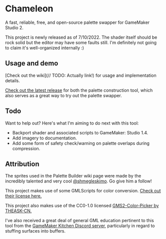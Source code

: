 # Chameleon
A fast, reliable, free, and open-source palette swapper for GameMaker Studio 2.

This project is newly released as of 7/10/2022. The shader itself should be rock solid but the editor may have some faults still. I'm definitely not going to claim it's well-organized internally :)

## Usage and demo

[Check out the wiki](// TODO: Actually link!) for usage and implementation details.

[Check out the latest release](https://github.com/Lojemiru/Chameleon/releases/latest) for both the palette construction tool, which also serves as a great way to try out the palette swapper.

## Todo
Want to help out? Here's what I'm aiming to do next with this tool:

- Backport shader and associated scripts to GameMaker: Studio 1.4.
- Add imagery to documentation.
- Add some form of safety check/warning on palette overlaps during compression.

## Attribution

The sprites used in the Palette Builder wiki page were made by the incredibly talented and very cool [@shmegleskimo](https://twitter.com/shmegleskimo). Go give him a follow!

This project makes use of some GMLScripts for color conversion. [Check out their license here.](GMLscripts.com/license)

This project also makes use of the CC0-1.0 licensed [GMS2-Color-Picker by THEASK-CN.](https://github.com/THEASK-CN/GMS2-Color-Picker)

I've also received a great deal of general GML education pertinent to this tool from the [GameMaker Kitchen Discord server](https://discord.gg/8krYCqr), particularly in regard to stuffing surfaces into buffers.
